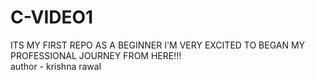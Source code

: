 # C-VIDEO1
ITS MY FIRST REPO AS A BEGINNER I'M VERY EXCITED TO BEGAN MY PROFESSIONAL JOURNEY FROM HERE!!!
<br>
author - krishna rawal 
